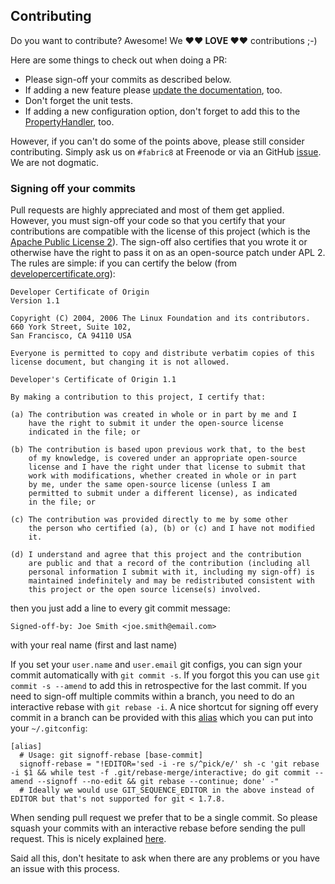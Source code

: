 ## Contributing 

Do you want to contribute? Awesome! We **♥︎♥︎ LOVE ♥︎♥︎** contributions ;-)

Here are some things to check out when doing a PR:

* Please sign-off your commits as described below.
* If adding a new feature please [update the documentation](https://github.com/fabric8io/docker-maven-plugin/blob/master/src/main/asciidoc/), too.
* Don't forget the unit tests.
* If adding a new configuration option, don't forget to add this to the [PropertyHandler](https://github.com/fabric8io/docker-maven-plugin/blob/master/src/main/java/io/fabric8/maven/docker/config/handler/property/PropertyConfigHandler.java), too.

However, if you can't do some of the points above, please still consider contributing. Simply ask us on `#fabric8` at Freenode or via an GitHub [issue](https://github.com/fabric8io/docker-maven-plugin/issues). We are not dogmatic.

### Signing off your commits

Pull requests are highly appreciated and most of them get applied. However, you
must sign-off your code so that you certify that your  contributions are compatible with the
license of this project (which is the [Apache Public License 2](../LICENSE)). The sign-off also certifies
that you wrote it or otherwise have the right to
pass it on as an open-source patch under APL 2.  The rules are simple: if you
can certify the below (from
[developercertificate.org](http://developercertificate.org/)):

```
Developer Certificate of Origin
Version 1.1

Copyright (C) 2004, 2006 The Linux Foundation and its contributors.
660 York Street, Suite 102,
San Francisco, CA 94110 USA

Everyone is permitted to copy and distribute verbatim copies of this
license document, but changing it is not allowed.

Developer's Certificate of Origin 1.1

By making a contribution to this project, I certify that:

(a) The contribution was created in whole or in part by me and I
    have the right to submit it under the open-source license
    indicated in the file; or

(b) The contribution is based upon previous work that, to the best
    of my knowledge, is covered under an appropriate open-source
    license and I have the right under that license to submit that
    work with modifications, whether created in whole or in part
    by me, under the same open-source license (unless I am
    permitted to submit under a different license), as indicated
    in the file; or

(c) The contribution was provided directly to me by some other
    the person who certified (a), (b) or (c) and I have not modified
    it.

(d) I understand and agree that this project and the contribution
    are public and that a record of the contribution (including all
    personal information I submit with it, including my sign-off) is
    maintained indefinitely and may be redistributed consistent with
    this project or the open source license(s) involved.
```

then you just add a line to every git commit message:

    Signed-off-by: Joe Smith <joe.smith@email.com>

with your real name (first and last name)

If you set your `user.name` and `user.email` git configs, you can sign your
commit automatically with `git commit -s`. If you forgot this you can
use `git commit -s --amend` to add this in retrospective for the last commit.
If you need to sign-off multiple commits within a branch, you need to do an interactive
rebase with `git rebase -i`. A nice shortcut for signing off every commit in a branch can
be provided with this [alias](http://stackoverflow.com/questions/25570947/how-to-use-git-interactive-rebase-for-signing-off-a-series-of-commits)
which you can put into your `~/.gitconfig`:

````
[alias]
  # Usage: git signoff-rebase [base-commit]
  signoff-rebase = "!EDITOR='sed -i -re s/^pick/e/' sh -c 'git rebase -i $1 && while test -f .git/rebase-merge/interactive; do git commit --amend --signoff --no-edit && git rebase --continue; done' -"
  # Ideally we would use GIT_SEQUENCE_EDITOR in the above instead of EDITOR but that's not supported for git < 1.7.8.
````

When sending pull request we prefer that to be a single commit. So please squash your commits
with an interactive rebase before sending the pull request.  This is nicely explained [here](https://github.com/edx/edx-platform/wiki/How-to-Rebase-a-Pull-Request).

Said all this, don't hesitate to ask when there are any problems or you have an issue with this process.
